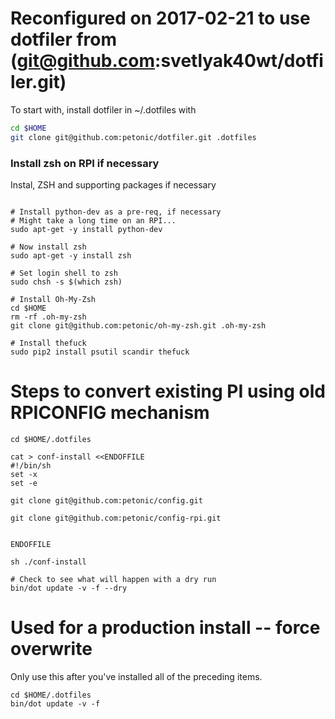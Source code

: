 # Reconfigured on 2017-02-21 to use dotfiler from (git@github.com:svetlyak40wt/dotfiler.git)

To start with, install dotfiler in ~/.dotfiles with

```bash
cd $HOME
git clone git@github.com:petonic/dotfiler.git .dotfiles
```

### Install zsh on RPI if necessary

Instal, ZSH and supporting packages if necessary

```

# Install python-dev as a pre-req, if necessary
# Might take a long time on an RPI...
sudo apt-get -y install python-dev

# Now install zsh
sudo apt-get -y install zsh

# Set login shell to zsh
sudo chsh -s $(which zsh)

# Install Oh-My-Zsh
cd $HOME
rm -rf .oh-my-zsh
git clone git@github.com:petonic/oh-my-zsh.git .oh-my-zsh

# Install thefuck
sudo pip2 install psutil scandir thefuck

```


# Steps to convert existing PI using old RPICONFIG mechanism

```
cd $HOME/.dotfiles

cat > conf-install <<ENDOFFILE
#!/bin/sh
set -x 
set -e

git clone git@github.com:petonic/config.git

git clone git@github.com:petonic/config-rpi.git


ENDOFFILE

sh ./conf-install

# Check to see what will happen with a dry run
bin/dot update -v -f --dry

```

# Used for a production install -- force overwrite

Only use this after you've installed all of the preceding items.

```
cd $HOME/.dotfiles
bin/dot update -v -f 

```
